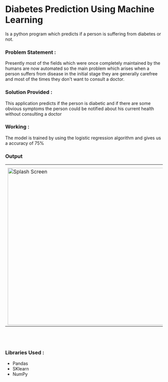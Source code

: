 # Diabetes Prediction Using Machine Learning

Is a python program which predicts if a person is suffering from diabetes or not.

### Problem Statement :

Presently most of the fields which were once completely maintained by the humans are now automated so the main problem which arises when a person suffers 
from disease in the initial stage they are generally carefree and most of the times they don't want to consult a doctor.


### Solution Provided :


This application predicts if the person is diabetic and if there are some obvious symptoms the person could be notified about his current health without consulting a doctor


### Working :


The model is trained by using the logistic regression algorithm and gives us a accuracy of 75%


### Output


 <table align="center">
  <tr>
    <th></th>
   
  </tr>
  <tr>
    <td><img src="https://user-images.githubusercontent.com/74124514/148725757-5cce6728-5ddd-4185-86e6-8501a53a7ece.PNG" alt="Splash Screen" style="width:500px;height:500px;"></td>
    
  </tr>

</table><br><br>


### Libraries Used :

* Pandas
* SKlearn
* NumPy
